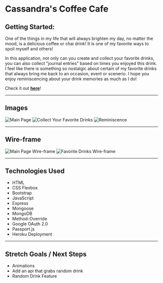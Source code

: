 # **Cassandra's Coffee Cafe**


## **Getting Started:**

One of the things in my life that will always brighten my day, no matter the mood, is a delicious coffee or chai drink! It is one of my favorite ways to spoil myself and others! 

In this application, not only can you create and collect your favorite drinks, you can also collect "journal entries" based on times you enjoyed this drink. I feel like there is something so nostalgic about certain of my favorite drinks that always bring me back to an occasion, event or scenerio.  I hope you enjoy reminiscencing about your drink memories as much as I do! 

Check it out [**here**](https://cassandras-coffee-cafe.herokuapp.com/)! 

---

## Images
![Main Page](/images/photos/Main-Page.png)
![Collect Your Favorite Drinks](/images/photos/Favorite-Drinks.png)
![Reminiscence](/images/photos/Reminiscence.png)

---

## Wire-frame
![Main Page Wire-frame](/images/photos/Wire-Frame.png)
![Favorite Drinks Wire-frame](/images/photos/Wire-Frame-2.png)

---

## Technologies Used
- HTML
- CSS Flexbox
- Bootstrap
- JavaScript
- Express
- Mongoose
- MongoDB
- Method-Override
- Google OAuth 2.0
- Passport.js
- Heroku Deployment

---

## Stretch Goals / Next Steps
- Animations
- Add an api that grabs random drink
- Random Drink Feature
